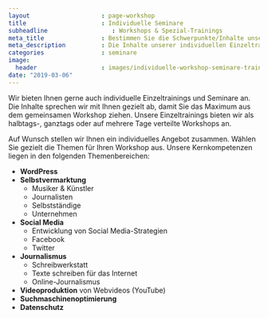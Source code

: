 ```yaml
---
layout                    : page-workshop
title                     : Individuelle Seminare
subheadline                  : Workshops & Spezial-Trainings
meta_title                : Bestimmen Sie die Schwerpunkte/Inhalte unser individuellen Trainings
meta_description          : Die Inhalte unserer individuellen Einzeltrainings in WordPress, SEO oder Social Media bestimmen Sie. Gerne kombinieren und erweitern wir die Einzelthemen.
categories                : seminare
image:
  header                  : images/individuelle-workshop-seminare-trainings.jpg
date: "2019-03-06"
---
```

Wir bieten Ihnen gerne auch individuelle Einzeltrainings und Seminare an. Die Inhalte sprechen wir mit Ihnen gezielt ab, damit Sie das Maximum aus dem gemeinsamen Workshop ziehen. Unsere Einzeltrainings bieten wir als halbtags-, ganztags oder auf mehrere Tage verteilte Workshops an.
<!--more-->

Auf Wunsch stellen wir Ihnen ein individuelles Angebot zusammen. Wählen Sie gezielt die Themen für Ihren Workshop aus. Unsere Kernkompetenzen liegen in den folgenden Themenbereichen:

-   **WordPress**
-   **Selbstvermarktung**
    -   Musiker & Künstler
    -   Journalisten
    -   Selbstständige
    -   Unternehmen
-   **Social Media**
    -   Entwicklung von Social Media-Strategien
    -   Facebook
    -   Twitter
-   **Journalismus**
    -   Schreibwerkstatt
    -   Texte schreiben für das Internet
    -   Online-Journalismus
-   **Videoproduktion** von Webvideos (YouTube)
-   **Suchmaschinenoptimierung**
-   **Datenschutz**
